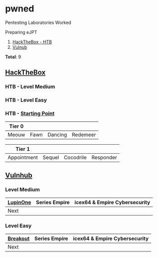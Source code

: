 # pwned
Pentesting Laboratories Worked

 Preparing eJPT

1. [HackTheBox - HTB](https://github.com/14wual/pwned/edit/main/README.md#hackthebox)
2. [Vulnub](https://github.com/14wual/pwned/edit/main/README.md#vulnhub)

**Total**: 9

## [HackTheBox](https://app.hackthebox.com/profile/923054)

### HTB - Level Medium

### HTB - Level Easy

### HTB - [Starting Point](https://app.hackthebox.com/starting-point)

| Tier 0 | | | | 
| ------------- | ------------- | ------------- | ------------- | 
| Meouw  | Fawn | Dancing | Redemeer |

| Tier 1 | | | | 
| ------------- | ------------- | ------------- | ------------- | 
| Appointment | Sequel | Cocodrile | Responder |

## [Vulnhub](https://www.vulnhub.com/)

### Level Medium

| [LupinOne](https://github.com/14wual/pwned/blob/vulnhub/es/LupinOne.md) | Series Empire | icex64 & Empire Cybersecurity | 
| ------------- | ------------- | ------------- |
| Next | |  | 

### Level Easy

| [Breakout](https://www.vulnhub.com/entry/empire-breakout,751/) | Series Empire | icex64 & Empire Cybersecurity | 
| ------------- | ------------- | ------------- |
| Next | |  | 
